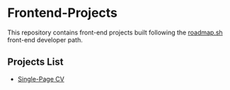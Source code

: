 # Frontend-Projects
This repository contains front-end projects built following the [roadmap.sh](https://roadmap.sh/) front-end developer path.

## Projects List
- [Single-Page CV](https://roadmap.sh/projects/single-page-cv)
